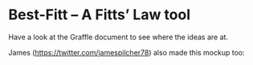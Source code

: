 Best-Fitt – A Fitts’ Law tool
==========================================

Have a look at the Graffle document to see where the ideas are at.

James (https://twitter.com/jamespilcher78) also made this mockup too: 
